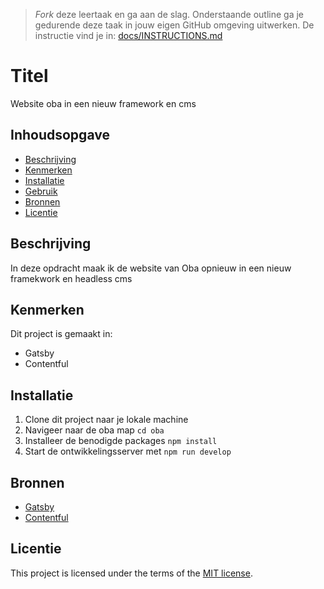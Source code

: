 > _Fork_ deze leertaak en ga aan de slag. 
Onderstaande outline ga je gedurende deze taak in jouw eigen GitHub omgeving uitwerken. 
De instructie vind je in: [docs/INSTRUCTIONS.md](https://github.com/fdnd-task/choices-choices-the-tech-stack/blob/main/docs/INSTRUCTIONS.md)

# Titel
Website oba in een nieuw framework en cms

## Inhoudsopgave

  * [Beschrijving](#beschrijving)
  * [Kenmerken](#kenmerken)
  * [Installatie](#installatie)
  * [Gebruik](#gebruik)
  * [Bronnen](#bronnen)
  * [Licentie](#licentie)

## Beschrijving
In deze opdracht maak ik de website van Oba opnieuw in een nieuw framekwork en headless cms

## Kenmerken
Dit project is gemaakt in: 
- Gatsby
- Contentful

## Installatie
1. Clone dit project naar je lokale machine
2. Navigeer naar de oba map `cd oba`
3. Installeer de benodigde packages `npm install`
4. Start de ontwikkelingsserver met `npm run develop`

## Bronnen
- [Gatsby](https://www.gatsbyjs.com/docs/)
- [Contentful](https://www.contentful.com/developers/docs/)

## Licentie

This project is licensed under the terms of the [MIT license](./LICENSE).
